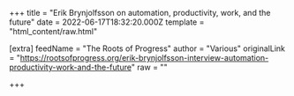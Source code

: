 
+++
title = "Erik Brynjolfsson on automation, productivity, work, and the future"
date = 2022-06-17T18:32:20.000Z
template = "html_content/raw.html"

[extra]
feedName = "The Roots of Progress"
author = "Various"
originalLink = "https://rootsofprogress.org/erik-brynjolfsson-interview-automation-productivity-work-and-the-future"
raw = ""

+++

